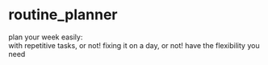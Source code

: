 # routine_planner
plan your week easily:  
with repetitive tasks, or not!
fixing it on a day, or not!
have the flexibility you need